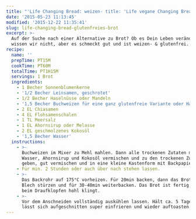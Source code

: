 ```yaml
---
title: "'Life Changing Bread: weizen- title: 'Life vegane Changing Bread: weizen- title: 'Life Changing Bread: weizen- & glutenfrei' glutenfrei' glutenfrei' glutenfrei'"
date: '2015-05-23 11:13:45'
modified: '2015-12-22 11:35:41'
slug: life-changing-bread-glutenfreies-brot
excerpt: >-
  Auf der Suche nach einer Alternative zu Brot? Ob es Dein Leben verändern wird,
  wissen wir nicht, aber es schmeckt gut und ist weizen- & glutenfrei.
recipe:
  name: ''
  prepTime: PT15M
  cookTime: PT60M
  totalTime: PT1H15M
  servings: 1 Brot
  ingredients:
    - 1 Becher Sonnenblumenkerne
    - '1/2 Becher Leinsamen, geschrotet'
    - 1/2 Becher Haselnüsse oder Mandeln
    - '1,5 Becher Buchweizen für eine ganz glutenfreie Variante oder Haferflocken'
    - 2 EL Chiasamen
    - 4 EL Flohsamenschalen
    - 1 TL Meersalz
    - 1 EL Ahornsirup oder Melasse
    - 2 EL geschmolzenes Kokosöl
    - '1,5 Becher Wasser'
  instructions:
    - >-
      Buchweizen im Mixer zu Mehl mahlen. Dann alle trockenen Zutaten mischen.
      Wasser, Ahornsirup und Kokosöl vermischen und zu den trockenen Zutaten
      geben, gut vermischen und in eine kleine Kastenform mit Backpapier geben.
    - Für min. 2 Stunden oder auch über nach stehen lassen.
    - >-
      Das Backrohr auf 175°C vorheizen. Für 20min backen, dann das Brot auf ein
      Blech stürzen und für 30-40min weiterbacken. Das Brot ist fertig, wenn es
      beim Draufklopfen hohl klingt.
    - >-
      Vor dem Anschneiden vollständig auskühlen lassen. Hält ca. 5 Tage und
      lässt sich aufgeschnitten super einfrieren und wieder auftoasten.
---
```


[<!-- Image removed (no copyright): life-changing-bread-2-1-640x424.jpg -->](https://www.veganblatt.com/i/life-changing-bread-2-1.jpg)
